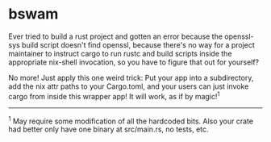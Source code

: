 # bswam

Ever tried to build a rust project and gotten an error because the openssl-sys
build script doesn't find openssl, because there's no way for a project
maintainer to instruct cargo to run rustc and build scripts inside the
appropriate nix-shell invocation, so you have to figure that out for yourself?

No more! Just apply this one weird trick: Put your app into a subdirectory, add
the nix attr paths to your Cargo.toml, and your users can just invoke cargo from inside this wrapper app! It will work, as if by magic!<sup>1</sup>

---

<sup>1</sup> May require some modification of all the hardcoded bits. Also your crate had better only have one binary at src/main.rs, no tests, etc.

